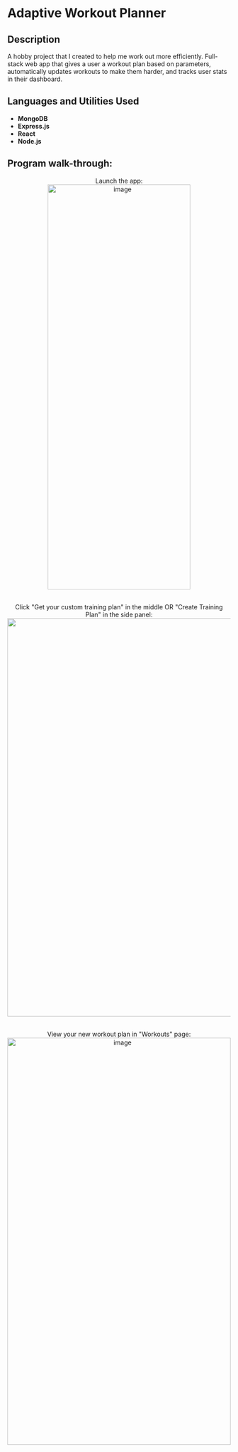 
<h1>Adaptive Workout Planner</h1>

<h2>Description</h2>
A hobby project that I created to help me work out more efficiently. Full-stack web app that gives a user a workout plan based on parameters, automatically updates workouts to make them harder, and tracks user stats in their dashboard.
<br/>

<h2>Languages and Utilities Used</h2>

- <b>MongoDB</b> 
- <b>Express.js</b>
- <b>React</b>
- <b>Node.js</b>

<h2>Program walk-through:</h2>

<p align="center">
Launch the app: <br/>
<img width="80%" height="911" alt="image" src="https://github.com/user-attachments/assets/ab32e547-b003-4dc6-9203-5d7befeb38ec" />
<br />
<br />
</p>

<p align="center">
Click "Get your custom training plan" in the middle OR "Create Training Plan" in the side panel: <br/>
<img width="1799" height="896" alt="image" src="https://github.com/user-attachments/assets/2d81716c-6583-4913-aed0-3b08aa2ba818" />

<br />
<br />
</p>

<p align="center">
View your new workout plan in "Workouts" page: <br/>
<img width="100%" height="916" alt="image" src="https://github.com/user-attachments/assets/f74ffae9-0df7-4b3e-8e8c-6e317c119701" />
<br />
<br />
</p>


